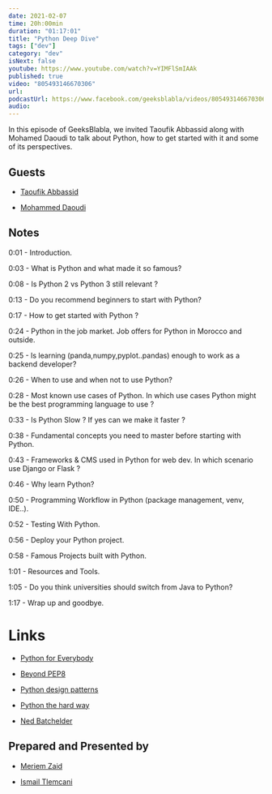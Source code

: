 ```yaml
---
date: 2021-02-07
time: 20h:00min
duration: "01:17:01"
title: "Python Deep Dive"
tags: ["dev"]
category: "dev"
isNext: false
youtube: https://www.youtube.com/watch?v=YIMFlSmIAAk
published: true
video: "805493146670306"
url:
podcastUrl: https://www.facebook.com/geeksblabla/videos/805493146670306/
audio:
---
```


In this episode of GeeksBlabla, we invited Taoufik Abbassid along with Mohamed Daoudi to talk about Python, how to get started with it and some of its perspectives.

## Guests

- [Taoufik Abbassid](https://twitter.com/taoufikabbassid)

- [Mohammed Daoudi](https://www.facebook.com/mohammed.daoudi.96155)

## Notes

0:01 - Introduction.

0:03 - What is Python and what made it so famous?

0:08 - Is Python 2 vs Python 3 still relevant ?

0:13 - Do you recommend beginners to start with Python?

0:17 - How to get started with Python ?

0:24 - Python in the job market. Job offers for Python in Morocco and outside.

0:25 - Is learning (panda,numpy,pyplot..pandas) enough to work as a backend developer?

0:26 - When to use and when not to use Python?

0:28 - Most known use cases of Python. In which use cases Python might be the best programming language to use ?

0:33 - Is Python Slow ? If yes can we make it faster ?

0:38 - Fundamental concepts you need to master before starting with Python.

0:43 - Frameworks & CMS used in Python for web dev. In which scenario use Django or Flask ?

0:46 - Why learn Python?

0:50 - Programming Workflow in Python (package management, venv, IDE..).

0:52 - Testing With Python.

0:56 - Deploy your Python project.

0:58 - Famous Projects built with Python.

1:01 - Resources and Tools.

1:05 - Do you think universities should switch from Java to Python?

1:17 - Wrap up and goodbye.

# Links

- [Python for Everybody](https://www.py4e.com/)

- [Beyond PEP8](https://www.youtube.com/watch?v=wf-BqAjZb8M&ab_channel=PyCon2015)

- [Python design patterns](https://www.youtube.com/watch?v=Er5K_nR5lDQ&ab_channel=NextDayVideo)

- [Python the hard way](https://learnpythonthehardway.org/python3/)

- [Ned Batchelder](https://nedbatchelder.com/blog/)

## Prepared and Presented by

- [Meriem Zaid](https://www.facebook.com/MeriemZaid)

- [Ismail Tlemcani](https://www.linkedin.com/in/ismailtlemcani)
